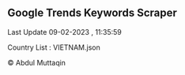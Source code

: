 

## Google Trends Keywords Scraper 
 
Last Update 09-02-2023 , 11:35:59

Country List :
VIETNAM.json



© Abdul Muttaqin 

